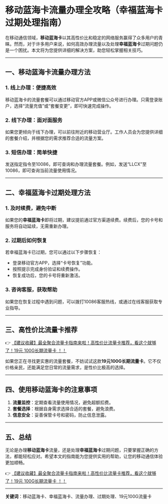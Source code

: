 # 移动蓝海卡流量办理全攻略（幸福蓝海卡过期处理指南）

在移动通信领域，**移动蓝海卡**以其高性价比和稳定的网络服务赢得了众多用户的青睐。然而，对于许多用户来说，如何高效办理流量以及处理**幸福蓝海卡**过期问题仍是一个困扰。本文将为您提供详细的解决方案，助您轻松掌握相关技巧。

---

## 一、移动蓝海卡流量办理方法

### 1. 线上办理：便捷高效
移动蓝海卡的流量套餐可以通过移动官方APP或微信公众号进行办理。只需登录账户，选择“流量充值”或“套餐变更”，即可快速完成操作。

### 2. 线下办理：面对面服务
如果您更倾向于线下办理，可以前往附近的移动营业厅。工作人员会为您提供详细的套餐介绍，并根据您的需求推荐合适的流量方案。

### 3. 短信办理：简单快捷
发送指定指令至10086，即可查询和办理流量套餐。例如，发送“LLCX”至10086，即可查询当前流量使用情况。

---

## 二、幸福蓝海卡过期处理方法

### 1. 及时续费，避免中断
如果您的**幸福蓝海卡**即将过期，建议提前通过官方渠道续费。续费后，您的卡号和服务将自动延续，无需重新办理。

### 2. 过期后如何恢复
若幸福蓝海卡已过期，您可以通过以下步骤恢复：
- 登录移动官方APP，选择“卡号恢复”功能。
- 按照提示完成身份验证和续费操作。
- 恢复成功后，您的卡号将重新激活。

### 3. 咨询客服，获取帮助
如果您在恢复过程中遇到问题，可以拨打10086客服热线，或通过在线客服获取专业指导。

---

## 三、高性价比流量卡推荐

👉 [【建议收藏】最全聚合流量卡指南来啦！高性价比流量卡推荐，看这个就够了！19元 100G长期流量卡 ！！](https://bit.ly/Liuliangka)

如果您正在寻找更实惠的流量套餐，不妨试试这款**19元100G长期流量卡**。它不仅价格亲民，还能满足您日常的流量需求，是性价比极高的选择。

---

## 四、使用移动蓝海卡的注意事项

1. **流量监控**：定期查看流量使用情况，避免超额扣费。
2. **套餐选择**：根据自身需求选择合适的套餐，避免浪费。
3. **信息安全**：妥善保管卡号和密码，防止信息泄露。

---

## 五、总结

无论是办理**移动蓝海卡**流量，还是处理**幸福蓝海卡**过期问题，只要掌握正确的方法，都能轻松应对。希望本文的指南能为您提供实用的帮助，让您的移动通信体验更加顺畅。

👉 [【建议收藏】最全聚合流量卡指南来啦！高性价比流量卡推荐，看这个就够了！19元 100G长期流量卡 ！！](https://bit.ly/Liuliangka)

---

**关键词**：移动蓝海卡、幸福蓝海卡、流量办理、过期处理、19元100G流量卡